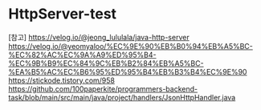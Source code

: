 # HttpServer-test

[참고]
https://velog.io/@jeong_lululala/java-http-server
https://velog.io/@yeomyaloo/%EC%9E%90%EB%B0%94%EB%A5%BC-%EC%82%AC%EC%9A%A9%ED%95%B4-%EC%9B%B9%EC%84%9C%EB%B2%84%EB%A5%BC-%EA%B5%AC%EC%B6%95%ED%95%B4%EB%B3%B4%EC%9E%90
https://stickode.tistory.com/958
https://github.com/100paperkite/programmers-backend-task/blob/main/src/main/java/project/handlers/JsonHttpHandler.java
